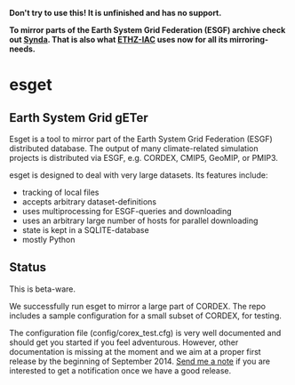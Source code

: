 **Don't try to use this!
It is unfinished and has no support.**

**To mirror parts of the Earth System Grid Federation (ESGF) archive check out [Synda](https://github.com/Prodiguer/synda). That is also what [ETHZ-IAC](http://data.iac.ethz.ch/) uses now for all its mirroring-needs.**

esget
=====
Earth System Grid gETer
-----------------------

Esget is a tool to mirror part of the Earth System Grid Federation (ESGF) distributed database. The output of many climate-related simulation projects is distributed via ESGF, e.g. CORDEX, CMIP5, GeoMIP, or PMIP3.

esget is designed to deal with very large datasets. Its features include:

* tracking of local files
* accepts arbitrary dataset-definitions
* uses multiprocessing for ESGF-queries and downloading
* uses an arbitrary large number of hosts for parallel downloading
* state is kept in a SQLITE-database
* mostly Python

Status
------

This is beta-ware.

We successfully run esget to mirror a large part of CORDEX. The repo includes a sample configuration for a small subset of CORDEX, for testing.

The configuration file (config/corex_test.cfg) is very well documented and should get you started if you feel adventurous. However, other documentation is missing at the moment and we aim at a proper first release by the beginning of September 2014.
[Send me a note](https://github.com/hvwaldow) if you are interested to get a notification once we have a good release.

